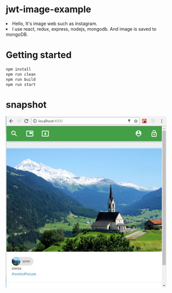 # jwt-image-example
<li>Hello, It's image web such as instagram.</li>
<li>I use react, redux, express, nodejs, mongodb. And image is saved to mongoDB.</li>

# Getting started

    npm install
    npm run clean
    npm run build
    npm run start
    
# snapshot
![ex_screenshot](./image/screenshot.JPG)
